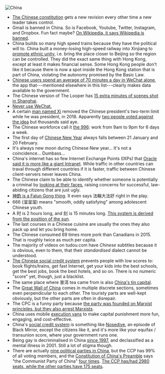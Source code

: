 ![China](https://i.imgur.com/eBrhm2h.jpg)

- [The Chinese constitution](https://en.wikipedia.org/wiki/Constitution_of_the_People%27s_Republic_of_China#1982_Constitution) gets a new revision every other time a new leader takes control.
- Gmail is banned in China. So is Facebook, Youtube, Twitter, Instagram, and Dropbox. Fun fact maybe? [On Wikipedia, it says Wikipedia is banned](https://en.wikipedia.org/wiki/Websites_blocked_in_mainland_China).
- China builds so many high speed trains because they have the political will to. China built a money-losing high-speed railway into Xinjiang to [promote ethnic unity](https://www.youtube.com/watch?v=0JDoll8OEFE), i.e. bring the place closer to Beijing so the region can be controlled. They did the exact same thing with Hong Kong, except at least it makes financial sense. Some Hong Kong people don't like it because there is now a spot inside the Hong Kong station that is part of China, violating the autonomy promised by the Basic Law.
- [Chinese users spend an average of 70 minutes a day in WeChat alone](https://www.dragonsocial.net/blog/social-media-in-china/), the app that---mentioned elsewhere in this list---clearly makes data available to the government.
- The Chinese version of The Looper has [15 extra minutes of scenes shot in Shanghai](https://www.youtube.com/watch?v=8R-FQTY4KJk).
- [Never use WeChat.](http://www.moneycontrol.com/news/business/companies/wechat-confirms-that-it-makes-all-private-user-data-available-to-the-chinese-government-2391847.html)
- A certain [man named Xi](https://en.wikipedia.org/wiki/Xi_Jinping) removed the Chinese president's two-term limit while he was president, in 2018. Apparently [two people voted against the idea](https://www.bbc.com/news/world-asia-china-43361276) but thousands said aye.
- The Chinese workforce call it [the 996](http://www.bbc.com/capital/story/20180508-young-chinese-are-sick-of-working-overtime): work from 9am to 9pm for 6 days a week.
- The first day of [Chinese New Year](https://en.wikipedia.org/wiki/Chinese_New_Year) always falls between 21 January and 20 February.
- It's always new moon during Chinese New year... It's not a coincidence... Dumbass...
- China's internet has so few Internet Exchange Points (IXPs) that [Oracle said it is more like a giant Intranet](https://www.zdnet.com/article/oracle-chinas-internet-is-designed-more-like-an-intranet/). While traffic in other countries can traval through different countries if it is faster, traffic between Chinese client-servers never leaves China.
- The Chinese claim to be able to identify whether someone is potentially a criminal by [looking at their faces](https://www.technologyreview.com/s/602955/neural-network-learns-to-identify-criminals-by-their-faces/), raising concerns for successful, law-abiding citizens that are just ugly.
- [神韵 is a Falun Gong thing](https://www.scpr.org/news/2018/04/27/82543/shen-yun-chinese-falun-gong/). It even says 法輪大法好 right in the play.
- 666 (溜溜溜) means "smooth, oddly satisfying" among adolescent Chinese youth.
- A 时 is 2 hours long, and 刻 is 15 minutes long. [This system is derived from the position of the sun](https://en.wikipedia.org/wiki/Traditional_Chinese_timekeeping).
- The last courses in a Chinese cuisine are usually the ones they also pack up and let you bring home.
- The Chinese consumed 69 times more pork than Canadians in 2015. That is roughly twice as much per capita.
- The majority of videos on tudou.com have _Chinese_ subtitles because it is obvious, even to them, that their _standardised_ dialect cannot be understood.
- [The Chinese social credit system](https://www.businessinsider.com/china-social-credit-system-punishments-and-rewards-explained-2018-4) prevents people with low scores to: book flights/trains, get fast Internet, get your kids into the best schools, get the best jobs, book the best hotels, and so on. There is no numeric "score" yet, though, just a blacklist.
- The same place where 普洱 tea came from is also [China's tin capital](https://en.wikipedia.org/wiki/Gejiu).
- The [Great Wall of China](https://en.wikipedia.org/wiki/Great_Wall_of_China) comes in multiple discrete sections, sometimes even perpendicular to each other. The touristy parts are well-kept obviously, but the other parts are often in disrepair.
- The CPC is a funny party because [the party was founded on Marxist principles, but they also arrest Marxists](https://www.npr.org/2018/11/21/669509554/in-china-the-communist-partys-latest-unlikely-target-young-marxists).
- China uses mobile [execution vans](https://en.wikipedia.org/wiki/Execution_van) to make capital punishment more fun, engaging, and cost-effective.
- China's [social credit system](https://en.wikipedia.org/wiki/Social_Credit_System) is something like [Nosedive](https://en.wikipedia.org/wiki/Nosedive#Comparisons_to_Social_Credit_System), an episode of Black Mirror, except the citizens like it, and it's more like your equifax / transunion score, where your government runs one.
- Being gay is decriminalised in China [since 1997](https://en.wikipedia.org/wiki/LGBT_rights_in_China), and declassified as a mental illness in 2001. Still a lot of stigma though.
- There are actually [nine political parties in China](https://en.wikipedia.org/wiki/List_of_political_parties_in_China), but the CCP has 99% of all voting members, and the [Constitution of China's Preamble](https://en.wikipedia.org/wiki/Constitution_of_the_People%27s_Republic_of_China) says "the Communist Party of China" [four times](http://en.people.cn/constitution/constitution.html). [The CCP has/had 2980 seats, while the other parties have 175 seats](https://en.wikipedia.org/wiki/13th_National_People%27s_Congress).
